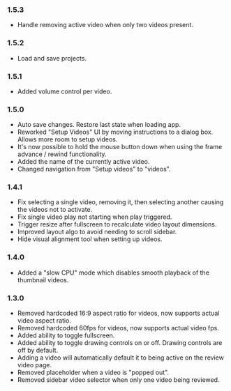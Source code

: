 ### 1.5.3

- Handle removing active video when only two videos present.

### 1.5.2

- Load and save projects.

### 1.5.1

- Added volume control per video.

### 1.5.0

- Auto save changes. Restore last state when loading app.
- Reworked "Setup Videos" UI by moving instructions to a dialog box. Allows more room to setup videos.
- It's now possible to hold the mouse button down when using the frame advance / rewind functionality.
- Added the name of the currently active video.
- Changed navigation from "Setup videos" to "videos".

### 1.4.1

- Fix selecting a single video, removing it, then selecting another causing the videos not to activate.
- Fix single video play not starting when play triggered.
- Trigger resize after fullscreen to recalculate video layout dimensions.
- Improved layout algo to avoid needing to scroll sidebar.
- Hide visual alignment tool when setting up videos.

### 1.4.0

- Added a "slow CPU" mode which disables smooth playback of the thumbnail videos.

### 1.3.0

- Removed hardcoded 16:9 aspect ratio for videos, now supports actual video aspect ratio.
- Removed hardcoded 60fps for videos, now supports actual video fps.
- Added ability to toggle fullscreen.
- Added ability to toggle drawing controls on or off. Drawing controls are off by default.
- Adding a video will automatically default it to being active on the review video page.
- Removed placeholder when a video is "popped out".
- Removed sidebar video selector when only one video being reviewed.

